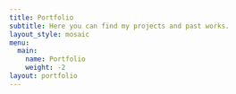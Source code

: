 ```yaml
---
title: Portfolio
subtitle: Here you can find my projects and past works.
layout_style: mosaic
menu:
  main:
    name: Portfolio
    weight: -2
layout: portfolio
---
```

